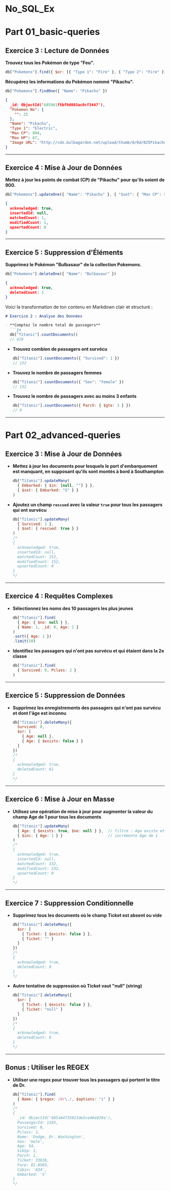 # No_SQL_Ex
# Part 01_basic-queries

## Exercice 3 : Lecture de Données

**Trouvez tous les Pokémon de type "Feu".**
```js
db["Pokemons"].find({ $or: [{ "Type 1": "Fire" }, { "Type 2": "Fire" }] })
```

**Récupérez les informations du Pokémon nommé "Pikachu".**
```js
db["Pokemons"].findOne({ "Name": "Pikachu" })
```
```json
{
  _id: ObjectId('685961f5bf9d083ac0cf3447'),
  "Pokemon No": {
    "": 25
  },
  "Name": "Pikachu",
  "Type 1": "Electric",
  "Max CP": 894,
  "Max HP": 67,
  "Image URL": "http://cdn.bulbagarden.net/upload/thumb/0/0d/025Pikachu.png/250px-025Pikachu.png"
}
```

---

## Exercice 4 : Mise à Jour de Données

**Mettez à jour les points de combat (CP) de "Pikachu" pour qu'ils soient de 900.**
```js
db["Pokemons"].updateOne({ "Name": "Pikachu" }, { "$set": { "Max CP": 900 } })
```
```json
{
  acknowledged: true,
  insertedId: null,
  matchedCount: 1,
  modifiedCount: 1,
  upsertedCount: 0
}
```

---

## Exercice 5 : Suppression d'Éléments

**Supprimez le Pokémon "Bulbasaur" de la collection Pokemons.**
```js
db["Pokemons"].deleteOne({ "Name": "Bulbasaur" })
```
```json
{
  acknowledged: true,
  deletedCount: 1
}
```
Voici la transformation de ton contenu en Markdown clair et structuré :

````markdown
# Exercice 2 : Analyse des Données

- **Comptez le nombre total de passagers**  
  ```js
  db["Titanic"].countDocuments()
  // 418
````

* **Trouvez combien de passagers ont survécu**

  ```js
  db["Titanic"].countDocuments({ "Survived": 1 })
  // 152
  ```

* **Trouvez le nombre de passagers femmes**

  ```js
  db["Titanic"].countDocuments({ "Sex": "female" })
  // 152
  ```

* **Trouvez le nombre de passagers avec au moins 3 enfants**

  ```js
  db["Titanic"].countDocuments({ Parch: { $gte: 3 } })
  // 9
  ```

---

# Part 02_advanced-queries
## Exercice 3 : Mise à Jour de Données

* **Mettez à jour les documents pour lesquels le port d'embarquement est manquant, en supposant qu'ils sont montés à bord à Southampton**

  ```js
  db["Titanic"].updateMany(
    { Embarked: { $in: [null, ""] } },
    { $set: { Embarked: "S" } }
  )
  ```

* **Ajoutez un champ `rescued` avec la valeur `true` pour tous les passagers qui ont survécu**

  ```js
  db["Titanic"].updateMany(
    { Survived: 1 },
    { $set: { rescued: true } }
  )
  /*
  {
    acknowledged: true,
    insertedId: null,
    matchedCount: 152,
    modifiedCount: 152,
    upsertedCount: 0
  }
  */
  ```

---

## Exercice 4 : Requêtes Complexes

* **Sélectionnez les noms des 10 passagers les plus jeunes**

  ```js
  db["Titanic"].find(
    { Age: { $ne: null } },
    { Name: 1, _id: 0, Age: 1 }
  )
  .sort({ Age: 1 })
  .limit(10)
  ```

* **Identifiez les passagers qui n'ont pas survécu et qui étaient dans la 2e classe**

  ```js
  db["Titanic"].find(
    { Survived: 0, Pclass: 2 }
  )
  ```

---

## Exercice 5 : Suppression de Données

* **Supprimez les enregistrements des passagers qui n'ont pas survécu et dont l'âge est inconnu**

  ```js
  db["Titanic"].deleteMany({
    Survived: 0,
    $or: [
      { Age: null },
      { Age: { $exists: false } }
    ]
  })
  /*
  {
    acknowledged: true,
    deletedCount: 61
  }
  */
  ```

---

## Exercice 6 : Mise à Jour en Masse

* **Utilisez une opération de mise à jour pour augmenter la valeur du champ Age de 1 pour tous les documents**

  ```js
  db["Titanic"].updateMany(
    { Age: { $exists: true, $ne: null } },  // filtre : Age existe et n’est pas null
    { $inc: { Age: 1 } }                    // incrémente Age de 1
  )
  /*
  {
    acknowledged: true,
    insertedId: null,
    matchedCount: 332,
    modifiedCount: 332,
    upsertedCount: 0
  }
  */
  ```

---

## Exercice 7 : Suppression Conditionnelle

* **Supprimez tous les documents où le champ Ticket est absent ou vide**

  ```js
  db["Titanic"].deleteMany({
    $or: [
      { Ticket: { $exists: false } },
      { Ticket: "" }
    ]
  })
  /*
  {
    acknowledged: true,
    deletedCount: 0
  }
  */
  ```

* **Autre tentative de suppression où Ticket vaut "null" (string)**

  ```js
  db["Titanic"].deleteMany({
    $or: [
      { Ticket: { $exists: false } },
      { Ticket: "null" }
    ]
  })
  /*
  {
    acknowledged: true,
    deletedCount: 0
  }
  */
  ```

---

## Bonus : Utiliser les REGEX

* **Utiliser une regex pour trouver tous les passagers qui portent le titre de Dr.**

  ```js
  db["Titanic"].find(
    { Name: { $regex: /Dr\./, $options: "i" } }
  )
  /*
  {
    _id: ObjectId('685a64735813de5ce46e839a'),
    PassengerId: 1185,
    Survived: 0,
    Pclass: 1,
    Name: 'Dodge, Dr. Washington',
    Sex: 'male',
    Age: 54,
    SibSp: 1,
    Parch: 1,
    Ticket: 33638,
    Fare: 81.8583,
    Cabin: 'A34',
    Embarked: 'S'
  }
  */
  ```


